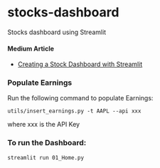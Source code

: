 # stocks-dashboard
Stocks dashboard using Streamlit

#### Medium Article
- [Creating a Stock Dashboard with Streamlit](https://medium.com/@sugath.mudali/creating-a-stock-dashboard-with-streamlit-441039bdf7e0)

### Populate Earnings
Run the following command to populate Earnings:
```
utils/insert_earnings.py -t AAPL --api xxx
```
where xxx is the API Key

### To run the Dashboard:
```
streamlit run 01_Home.py
```
